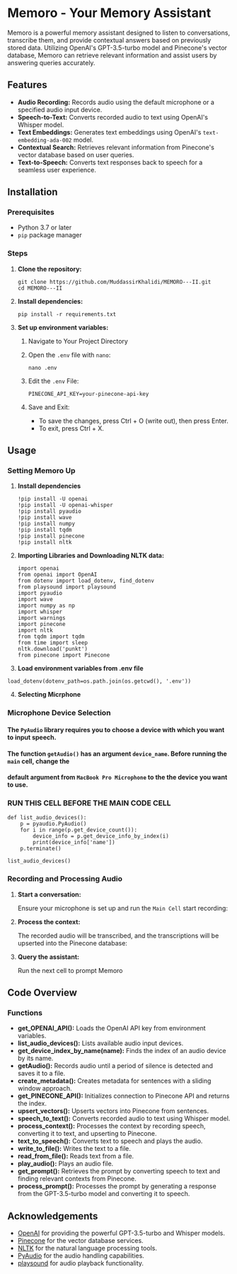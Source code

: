 # Memoro - Your Memory Assistant

Memoro is a powerful memory assistant designed to listen to conversations, transcribe them, and provide contextual answers based on previously stored data. Utilizing OpenAI's GPT-3.5-turbo model and Pinecone's vector database, Memoro can retrieve relevant information and assist users by answering queries accurately.

## Features

- **Audio Recording:** Records audio using the default microphone or a specified audio input device.
- **Speech-to-Text:** Converts recorded audio to text using OpenAI's Whisper model.
- **Text Embeddings:** Generates text embeddings using OpenAI's `text-embedding-ada-002` model.
- **Contextual Search:** Retrieves relevant information from Pinecone's vector database based on user queries.
- **Text-to-Speech:** Converts text responses back to speech for a seamless user experience.

## Installation

### Prerequisites

- Python 3.7 or later
- `pip` package manager

### Steps

1. **Clone the repository:**

   ```
   git clone https://github.com/MuddassirKhalidi/MEMORO---II.git
   cd MEMORO---II
   ```

2. **Install dependencies:**

   `pip install -r requirements.txt`

3. **Set up environment variables:**

   1. Navigate to Your Project Directory
   2. Open the `.env` file with `nano`:

      `nano .env`
   4. Edit the `.env` File:
      ```OPENAI_API_KEY=your-openai-api-key
      PINECONE_API_KEY=your-pinecone-api-key
      ```
   5. Save and Exit:
      - To save the changes, press Ctrl + O (write out), then press Enter.
      - To exit, press Ctrl + X.

## Usage
### Setting Memoro Up
1. **Install dependencies**
   ```!pip install playsound
   !pip install -U openai
   !pip install -U openai-whisper
   !pip install pyaudio
   !pip install wave
   !pip install numpy
   !pip install tqdm
   !pip install pinecone
   !pip install nltk
   ```
2. **Importing Libraries and Downloading NLTK data:**
   ```import os
   import openai
   from openai import OpenAI
   from dotenv import load_dotenv, find_dotenv
   from playsound import playsound
   import pyaudio
   import wave
   import numpy as np
   import whisper
   import warnings
   import pinecone
   import nltk
   from tqdm import tqdm
   from time import sleep
   nltk.download('punkt')
   from pinecone import Pinecone
    ```
3. **Load environment variables from .env file**
```
load_dotenv(dotenv_path=os.path.join(os.getcwd(), '.env'))
```

4. **Selecting Micrphone**

### Microphone Device Selection

#### The `PyAudio` library requires you to choose a device with which you want to input speech. 

#### The function `getAudio()` has an argument `device_name`. Before running the `main` cell, change the 

#### default argument from `MacBook Pro Microphone` to the the device you want to use. 


### RUN THIS CELL BEFORE THE MAIN CODE CELL
```
def list_audio_devices():
    p = pyaudio.PyAudio()
    for i in range(p.get_device_count()):
        device_info = p.get_device_info_by_index(i)
        print(device_info['name'])
    p.terminate()

list_audio_devices()
```

### Recording and Processing Audio

1. **Start a conversation:**

   Ensure your microphone is set up and run the `Main Cell` start recording:

2. **Process the context:**

   The recorded audio will be transcribed, and the transcriptions will be upserted into the Pinecone database:

3. **Query the assistant:**

   Run the next cell to prompt Memoro

## Code Overview

### Functions

- **get_OPENAI_API():** Loads the OpenAI API key from environment variables.
- **list_audio_devices():** Lists available audio input devices.
- **get_device_index_by_name(name):** Finds the index of an audio device by its name.
- **getAudio():** Records audio until a period of silence is detected and saves it to a file.
- **create_metadata():** Creates metadata for sentences with a sliding window approach.
- **get_PINECONE_API():** Initializes connection to Pinecone API and returns the index.
- **upsert_vectors():** Upserts vectors into Pinecone from sentences.
- **speech_to_text():** Converts recorded audio to text using Whisper model.
- **process_context():** Processes the context by recording speech, converting it to text, and upserting to Pinecone.
- **text_to_speech():** Converts text to speech and plays the audio.
- **write_to_file():** Writes the text to a file.
- **read_from_file():** Reads text from a file.
- **play_audio():** Plays an audio file.
- **get_prompt():** Retrieves the prompt by converting speech to text and finding relevant contexts from Pinecone.
- **process_prompt():** Processes the prompt by generating a response from the GPT-3.5-turbo model and converting it to speech.


## Acknowledgements

- [OpenAI](https://www.openai.com) for providing the powerful GPT-3.5-turbo and Whisper models.
- [Pinecone](https://www.pinecone.io) for the vector database services.
- [NLTK](https://www.nltk.org) for the natural language processing tools.
- [PyAudio](https://people.csail.mit.edu/hubert/pyaudio/) for the audio handling capabilities.
- [playsound](https://github.com/TaylorSMarks/playsound) for audio playback functionality.
